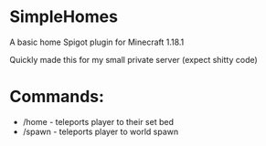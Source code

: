 # SimpleHomes
A basic home Spigot plugin for Minecraft 1.18.1

Quickly made this for my small private server (expect shitty code)

# Commands:
  - /home - teleports player to their set bed
  - /spawn - teleports player to world spawn
